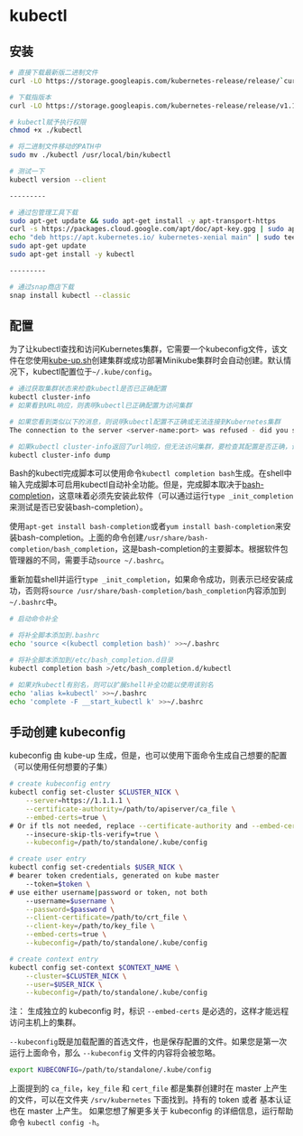 # kubectl

## 安装

```bash
# 直接下载最新版二进制文件
curl -LO https://storage.googleapis.com/kubernetes-release/release/`curl -s https://storage.googleapis.com/kubernetes-release/release/stable.txt`/bin/linux/amd64/kubectl

# 下载指版本
curl -LO https://storage.googleapis.com/kubernetes-release/release/v1.17.0/bin/linux/amd64/kubectl

# kubectl赋予执行权限
chmod +x ./kubectl

# 将二进制文件移动的PATH中
sudo mv ./kubectl /usr/local/bin/kubectl

# 测试一下
kubectl version --client

---------

# 通过包管理工具下载
sudo apt-get update && sudo apt-get install -y apt-transport-https
curl -s https://packages.cloud.google.com/apt/doc/apt-key.gpg | sudo apt-key add -
echo "deb https://apt.kubernetes.io/ kubernetes-xenial main" | sudo tee -a /etc/apt/sources.list.d/kubernetes.list
sudo apt-get update
sudo apt-get install -y kubectl

---------

# 通过snap商店下载
snap install kubectl --classic
```

## 配置

为了让kubectl查找和访问Kubernetes集群，它需要一个kubeconfig文件，该文件在您使用[kube-up.sh](https://github.com/kubernetes/kubernetes/blob/master/cluster/kube-up.sh)创建集群或成功部署Minikube集群时会自动创建。默认情况下，kubectl配置位于`~/.kube/config`。

```bash
# 通过获取集群状态来检查kubectl是否已正确配置
kubectl cluster-info
# 如果看到URL响应，则表明kubectl已正确配置为访问集群

# 如果您看到类似以下的消息，则说明kubectl配置不正确或无法连接到Kubernetes集群
The connection to the server <server-name:port> was refused - did you specify the right host or port?

# 如果kubectl cluster-info返回了url响应，但无法访问集群，要检查其配置是否正确，请使用
kubectl cluster-info dump
```

Bash的kubectl完成脚本可以使用命令`kubectl completion bash`生成。在shell中输入完成脚本可启用kubectl自动补全功能。但是，完成脚本取决于[bash-completion](https://github.com/scop/bash-completion)，这意味着必须先安装此软件（可以通过运行`type _init_completion`来测试是否已安装bash-completion）。

使用`apt-get install bash-completion`或者`yum install bash-completion`来安装bash-completion。上面的命令创建`/usr/share/bash-completion/bash_completion`，这是bash-completion的主要脚本。根据软件包管理器的不同，需要手动`source ~/.bashrc`。

重新加载shell并运行`type _init_completion`，如果命令成功，则表示已经安装成功，否则将`source /usr/share/bash-completion/bash_completion`内容添加到`~/.bashrc`中。

```bash
# 启动命令补全

# 将补全脚本添加到.bashrc
echo 'source <(kubectl completion bash)' >>~/.bashrc

# 将补全脚本添加到/etc/bash_completion.d目录
kubectl completion bash >/etc/bash_completion.d/kubectl

# 如果对kubectl有别名，则可以扩展shell补全功能以使用该别名
echo 'alias k=kubectl' >>~/.bashrc
echo 'complete -F __start_kubectl k' >>~/.bashrc
```

## 手动创建 kubeconfig
kubeconfig 由 kube-up 生成，但是，也可以使用下面命令生成自己想要的配置（可以使用任何想要的子集）

```bash
# create kubeconfig entry
kubectl config set-cluster $CLUSTER_NICK \
    --server=https://1.1.1.1 \
    --certificate-authority=/path/to/apiserver/ca_file \
    --embed-certs=true \
# Or if tls not needed, replace --certificate-authority and --embed-certs with
    --insecure-skip-tls-verify=true \
    --kubeconfig=/path/to/standalone/.kube/config

# create user entry
kubectl config set-credentials $USER_NICK \
# bearer token credentials, generated on kube master
    --token=$token \
# use either username|password or token, not both
    --username=$username \
    --password=$password \
    --client-certificate=/path/to/crt_file \
    --client-key=/path/to/key_file \
    --embed-certs=true \
    --kubeconfig=/path/to/standalone/.kube/config

# create context entry
kubectl config set-context $CONTEXT_NAME \
    --cluster=$CLUSTER_NICK \
    --user=$USER_NICK \
    --kubeconfig=/path/to/standalone/.kube/config
```
注：
生成独立的 kubeconfig 时，标识 `--embed-certs` 是必选的，这样才能远程访问主机上的集群。

`--kubeconfig`既是加载配置的首选文件，也是保存配置的文件。如果您是第一次运行上面命令，那么 `--kubeconfig` 文件的内容将会被忽略。

```bash
export KUBECONFIG=/path/to/standalone/.kube/config
```

上面提到的 `ca_file`，`key_file` 和 `cert_file` 都是集群创建时在 master 上产生的文件，可以在文件夹 `/srv/kubernetes` 下面找到。持有的 token 或者 基本认证也在 master 上产生。
如果您想了解更多关于 kubeconfig 的详细信息，运行帮助命令 `kubectl config -h`。
